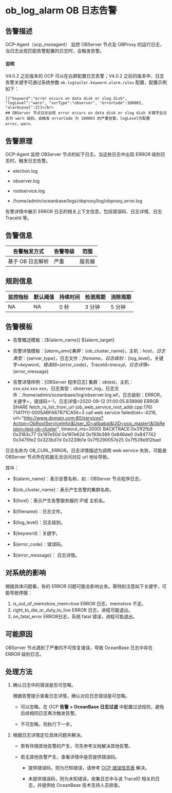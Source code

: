 # ob_log_alarm OB 日志告警

## 告警描述

OCP-Agent（ocp_monagent） 监控 OBServer 节点及 OBProxy 的运行日志，当日志出现匹配告警配置的日志时，会触发告警。

   <main id="notice" type='explain'>
   <h4>说明</h4>
   <p>V4.0.2 之后版本的 OCP 可以在白屏配置日志告警；V4.0.2 之前的版本中，日志告警关键字可通过系统参数 <code>ob.logtailer.keyword.alarm.rules</code> 配置，配置示例如下：</p>
   </main>

   ```shell
   [{"keyword":"error occurs on data disk or slog disk", "logLevel":"warn", "svrType":"observer", "errorCode":100003, "alarmLevel":2}]</br>
   ## OBServer 节点日志出现 error occurs on data disk or slog disk 关键字且日志为 warn 级别，会触发 errorCode 为 100003 的严重告警。logLevel可配置 error，warn。
   ```

## 告警原理

OCP-Agent 监控 OBServer 节点的如下日志，当这些日志中出现 ERROR 级别日志时，触发日志告警。

* election.log

* observer.log

* rootservice.log

* /home/admin/oceanbase/logs/obproxy/log/obproxy_error.log

告警详情中展示 ERROR 日志的相关上下文信息，包括错误码、日志详情、日志 TraceId 等。

## 告警信息

| 告警触发方式     | 告警等级 | 范围   |
| ---------------- | -------- | ------ |
| 基于 OB 日志解析 | 严重     | 服务器 |

## 规则信息

| 监控指标 | 默认阈值 | 持续时间 | 检测周期 | 消除周期 |
| -------- | -------- | -------- | -------- | -------- |
| NA       | NA       | 0 秒     | 3 分钟   | 5 分钟   |

## 告警模板

* 告警概述模板：[\${alarm_name}] ${alarm_target}

* 告警详情模板：[${alarm_name}] 集群：${ob_cluster_name}，主机：${host}，日志类型：${server_type}，日志文件：${filename}，日志级别：${log_level}，关键字=${keyword}，错误码=${error_code}，TraceId=${trace_id}，日志详情=${error_message}

* 告警详情样例：[OBServer 程序日志] 集群：obtest，主机：xxx.xxx.xxx.xxx，日志类型：observer_log，日志文件：/home/admin/oceanbase/log/observer.log.wf，日志级别：ERROR，关键字=，错误码=-1，日志详情=2020-09-12 01:00:05.839998 ERROR SHARE fetch_rs_list_from_url (ob_web_service_root_addr.cpp:176) 71411Y0-0005ABFA67B71CA5lt=3 call web service failed(ret=-4216, url="http://www.domain.com:80/services?Action=ObRootServiceInfo\&User_ID=alibaba\&UID=ocp_master\&ObRegion=test-ob-cluster", timeout_ms=2000) BACKTRACE:0x31f2fb9 0x3183c77 0x197e50d 0x197e624 0x193b389 0x846de0 0x847742 0x3475fe2 0x323bd7d 0x3239b1e 0x7f5290057e25 0x7f528e912bad

日志名称为 OB_CURL_ERROR，日志详情描述为调用 web service 失败，可能是 OBServer 节点所在机器无法访问对应 url 地址导致。

其中：

* ${alarm_name}：表示告警名称，如：OBServer 节点程序日志。

* ${ob_cluster_name}：表示产生告警的集群名称。

* ${host}：表示产生告警服务器的 IP或 主机名。

* ${filename}：日志文件。

* ${log_level}：日志级别。

* ${keyword}：关键字。

* ${error_code}：错误码。

* ${error_message}： 日志详情。

## 对系统的影响

根据具体问题看，有的 ERROR 问题可能会影响业务。需特别注意如下关键字，可能导致停服：

1. is_out_of_memstore_mem=true ERROR 日志，memstore 不足。
2. right_to_die_or_duty_to_live ERROR 日志，进程可能退出。
3. on_fatal_error ERROR日志，系统 fatal 错误，进程可能退出。

## 可能原因

OBServer 节点遇到了严重的不可恢复错误，导致 OceanBase 日志中存在 ERROR 级别日志。

## 处理方法

1. 确认日志中的错误是否可忽略。

   根据告警提示查看日志详情，确认对应日志错误是可忽略。
   * 可以忽略，在 OCP **告警 \> OceanBase 日志过滤** 中配置过滤规则，避免后续相同日志再次触发告警。

   * 不可忽略，则执行下一步。

2. 根据日志详情定位具体问题并解决。

   * 若有伴随其他告警的产生，可先参考文档解决其他告警。

   * 若无其他告警产生，查看详情中是否提供错误码。

     * 提供错误码，则为已知错误，请参考 [OCP 错误信息表](../../../2100.appendix/100.ocp-error-table.md) 解决。

     * 未提供错误码，则为未知错误，收集日志中与该 TraceID 相关的日志，并提供给 OceanBase 技术支持人员排查。
